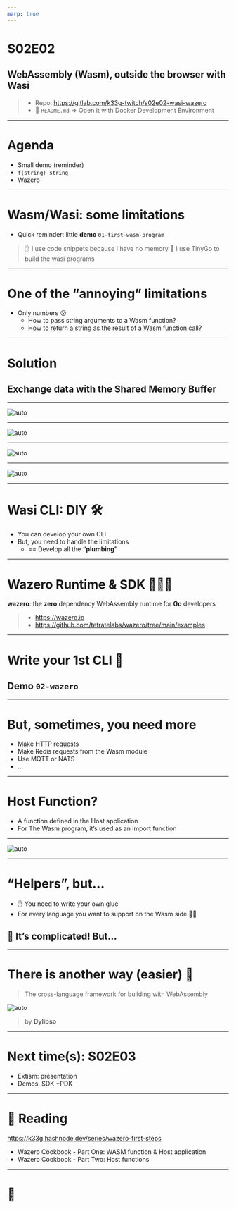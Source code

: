 ```yaml
---
marp: true
---
```

# S02E02

## WebAssembly (Wasm), outside the browser with Wasi

> - Repo: https://gitlab.com/k33g-twitch/s02e02-wasi-wazero
> - 👀 `README.md` => Open it with Docker Development Environment

---
# Agenda

- Small demo (reminder)
- `f(string) string`
- Wazero

---
# Wasm/Wasi: some limitations

- Quick reminder: little **demo** `01-first-wasm-program`

> ✋ I use code snippets because I have no memory
> 🥰 I use TinyGo to build the wasi programs
---
# One of the “annoying” limitations

- Only numbers 😮
  - How to pass string arguments to a Wasm function?
  - How to return a string as the result of a Wasm function call?


---
# Solution

## Exchange data with the Shared Memory Buffer


---
![auto](imgs/01.png)

---
![auto](imgs/02.png)

---
![auto](imgs/03.png)

---
![auto](imgs/04.png)

---
# Wasi CLI: DIY 🛠️

- You can develop your own CLI
- But, you need to handle the limitations
  - == Develop all the **“plumbing”**

---
# Wazero Runtime & SDK 🩵🩵🩵

**wazero**: the **zero** dependency WebAssembly runtime for **Go** developers

> - https://wazero.io
> - https://github.com/tetratelabs/wazero/tree/main/examples

---
# Write your 1st CLI 🚀

## Demo `02-wazero`

---
# But, sometimes, you need more

- Make HTTP requests
- Make Redis requests from the Wasm module
- Use MQTT or NATS
- …

---
# Host Function?

- A function defined in the Host application
- For The Wasm program, it’s used as an import function

---
![auto](imgs/05.png)

---
# “Helpers”, but…

- ✋ You need to write your own glue
- For every language you want to support on the Wasm side 😵‍💫

## 🤬 It’s complicated! But…

---
# There is another way (easier) 👀
> The cross-language framework for building with WebAssembly

![auto](imgs/06.svg)
> by **Dylibso**

---
# Next time(s): S02E03

- Extism: présentation
- Demos: SDK +PDK

---
# 📝 Reading

https://k33g.hashnode.dev/series/wazero-first-steps

- Wazero Cookbook - Part One: WASM function & Host application
- Wazero Cookbook - Part Two: Host functions

---

# 👋


